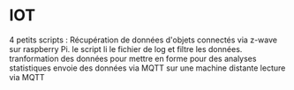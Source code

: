 # IOT
4 petits scripts :
  Récupération de données d'objets connectés via z-wave sur raspberry Pi. le script li le fichier de log et filtre les données.
  tranformation des données pour mettre en forme pour des analyses statistiques
  envoie des données via MQTT sur une machine distante
  lecture via MQTT
